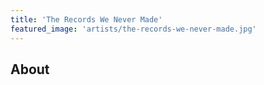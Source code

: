 ```yaml
---
title: 'The Records We Never Made'
featured_image: 'artists/the-records-we-never-made.jpg'
---
```


## About


